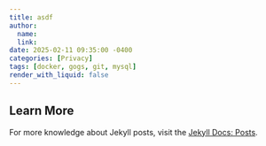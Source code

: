 ```yaml
---
title: asdf 
author:
  name: 
  link: 
date: 2025-02-11 09:35:00 -0400
categories: [Privacy]
tags: [docker, gogs, git, mysql]
render_with_liquid: false
---
```




## Learn More

For more knowledge about Jekyll posts, visit the [Jekyll Docs: Posts](https://jekyllrb.com/docs/posts/).
